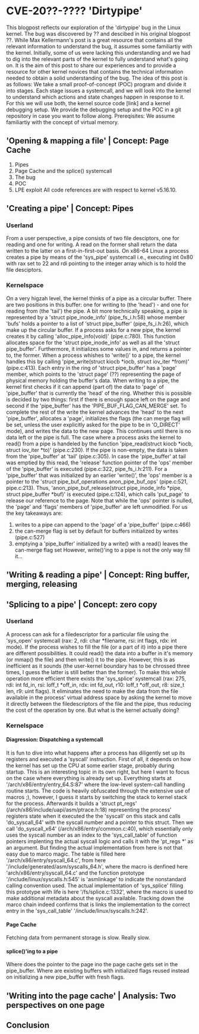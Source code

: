 # CVE-20??-???? 'Dirtypipe'
This blogpost reflects our exploration of the 'dirtypipe' bug in the Linux kernel. The bug was discovered by ?? and descibed in his original blogpost ??. 
While Max Kellermann's post is a great resource that contains all the relevant information to understand the bug, it assumes some familiartiy with the kernel. Initially, some of us were lacking this understanding and we had to dig into the relevant parts of the kernel to fully understand what's going on. It is the aim of this post to share our experiences and to provide a resource for other kernel novices that contains the technical information needed to obtain a solid understanding of the bug.
The idea of this post is as follows: We take a small  proof-of-concept (POC) program and divide it into stages. Each stage issues a systemcall, and we will look into the kernel to understand which actions and state changes happen in response to it. For this we will use both, the kernel source code [link] and a kernel debugging setup. We provide the debugging setup and the POC in a git repository in case you want to follow along.
Prereqisites: We assume familiartiy with the concept of virtual memory.
## 'Opening & mapping a file' | Concept: Page Cache
1. Pipes
2. Page Cache and the splice() systemcall
4. The bug
5. POC
6. LPE exploit
All code references are with respect to kernel v5.16.10.

## 'Creating a pipe' | Concept: Pipes
### Userland
From a user perspective, a pipe consists of two file desciptors, one for reading and one for writing. A read on the former shall return the data written to the latter on a first-in-first-out basis. On x86-64 Linux a process creates a pipe by means of the 'sys_pipe' systemcall i.e., executing int 0x80 with rax set to 22 and rdi pointing to the integer array which is to hold the file desciptors.

### Kernelspace
On a very higzah level, the kernel thinks of a pipe as a circular buffer. There are two positions in this buffer: one for writing to (the 'head') - and one for reading from (the 'tail') the pipe.
A bit more technically speaking, a pipe is represented by a 'struct pipe_inode_info' (pipe_fs_i.h:58) whose member 'bufs' holds a pointer to a list of 'struct pipe_buffer' (pipe_fs_i.h:26), which make up the circular buffer. If a process asks for a new pipe, the kernel creates it by calling 'alloc_pipe_info(void)' (pipe.c:780). This function allocates space for the 'struct pipe_inode_info' as well as all the 'struct pipe_buffer'. Furthermore, it initializes some values in, and returns a pointer to, the former.
When a process whishes to 'write()' to a pipe, the kernel handles this by calling 'pipe_write(struct kiocb *iocb, struct iov_iter *from)' (pipe.c:413). Each entry in the ring of 'struct pipe_buffer' has a 'page' member, which points to the 'struct page' (??) representing the page of physical memory holding the buffer's data. When writing to a pipe, the kernel first checks if it can append (part of) the data to 'page' of 'pipe_buffer' that is currently the 'head' of the ring. Whether this is possible is decided by two things: first if there is enough space left on the page and second if the 'pipe_buffer' has the 'PIPE_BUF_FLAG_CAN_MERGE' set. To complete the rest of the write the kernel advances the 'head' to the next 'pipe_buffer', allocates a 'page', initializes the flags (the can merge flag will be set, unless the user explicitly asked for the pipe to be in 'O_DIRECT' mode), and writes the data to the new page. This continues until there is no data left or the pipe is full.
The case where a process asks the kernel to read() from a pipe is handeled by the function 'pipe_read(struct kiocb *iocb, struct iov_iter *to)' (pipe.c:230). If the pipe is non-empty, the data is taken from the 'pipe_buffer' at 'tail' (pipe.c:305). In case the 'pipe_buffer' at tail was emptied by this read, the 'release' function pointer of the 'ops' member of the 'pipe_buffer' is executed (pipe.c:322, pipe_fs_i.h:211). For a 'pipe_buffer' that was initialized by an earlier 'write()', the 'ops' member is a pointer to the 'struct pipe_buf_operations anon_pipe_buf_ops' (pipe.c:521, pipe.c:213). Thus, 'anon_pipe_buf_release(struct pipe_inode_info *pipe, struct pipe_buffer *buf)' is executed (pipe.c:124), which calls 'put_page' to release our reference to the page. Note that while the 'ops' pointer is nulled, the 'page' and 'flags' members of 'pipe_buffer' are left unmodified.
For us the key takeaways are:
1. writes to a pipe can append to the 'page' of a 'pipe_buffer' (pipe.c:466)
2. the can-merge flag is set by default for buffers initialized by writes (pipe.c:527)
3. emptying a 'pipe_buffer' initialized by a write() with a read() leaves the can-merge flag set
However, write()'ing to a pipe is not the only way fill it...

## 'Writing & reading a pipe' | Concept: Ring buffer, merging, releasing
## 'Splicing to a pipe' | Concept: zero copy

### Userland
A process can ask for a filedescriptor for a particular file using the 'sys_open' systemcall (rax: 2, rdi: char *filename, rsi: int flags, rdx: int mode). If the process wishes to fill the file (or a part of it) into a pipe there are different possibilities. It could read() the data into a buffer in it's memory (or mmap() the file) and then write() it to the pipe. However, this is as inefficient as it sounds (the user-kernel boundary has to be chrossed three times, I guess the latter is still better than the former). To make this whole operation more efficient there exists the 'sys_splice' systemcall (rax: 275, rdi: int fd_in, rsi: loff_t *off_in, rdx: int fd_out, r10: loff_t *off_out, r8: size_t len, r9: uint flags). It eliminates the need to make the data from the file available in the process' virtual address space by asking the kernel to move it directly between the filedescriptors of the file and the pipe, thus reducing the cost of the operation by one. But what is the kernel actually doing?

### Kernelspace
#### Diagression: Dispatching a systemcall
It is fun to dive into what happens after a process has diligently set up its registers and executed a 'syscall' instruction. First of all, it depends on how the kernel has set up the CPU at some earlier stage, probably during startup. This is an interesting topic in its own right, but here I want to focus on the case where everything is already set up. Everything starts at '/arch/x86/entry/entry_64.S:87' where the low-level system-call handling routine starts. The code is heavily obfuscated through the extensive use of macros ;), however, I guess it starts by switching the stack to kernel stack for the process. Afterwards it builds a 'struct pt_regs' (/arch/x86/include/uapi/asm/ptrace.h:18) representing the process' registers state when it executed the the 'syscall' on this stack and calls 'do_syscall_64' with the syscall number and a pointer to this struct. Then we call 'do_syscall_x64' (/arch/x86/entry/common.c:40), which essentially only uses the syscall number as an index to the 'sys_call_table' of function pointers implenting the actual syscall logic and calls it with the 'pt_regs *' as an argument. But finding the actual implementation from here is not that easy due to marco magic. The table is filled here '/arch/x86/entry/syscall_64.c', from here '/include/generated/asm/syscalls_64.h', where the macro is denfined here 'arch/x86/entry/syscall_64.c' and the function prototype '/include/linux/syscalls.h:545' is 'asmlinkage' to indicate the nonstandard calling convention used. The actual implementation of 'sys_splice' filling this prototype with life is here '/fs/splice.c:1332', where the macro is used to make additional metadata about the syscall available. Tracking down the marco chain indeed confirms that is links the implementation to the correct entry in the 'sys_call_table' '/include/linux/syscalls.h:242'.

#### Page Cache
Fetching data from permanent storage is slow. Really slow.
#### splice()'ing to a pipe
Where does the pointer to the page ino the page cache gets set in the pipe_buffer. Where are existing buffers with initialized flags reused instead on initializing a new pipe_buffer with fresh flags.
## 'Writing into the page cache' | Analysis: Two perspectives on one page
## Conclusion
